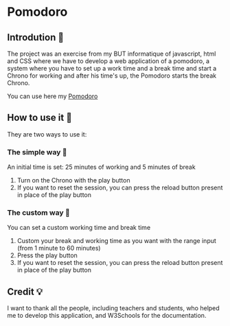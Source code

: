 # Pomodoro

## Introdution :star2:

The project was an exercise from my BUT informatique of javascript, html and CSS where we have to develop a web application of a pomodoro, a system where you have to set up a work time and a break time and start a Chrono for working and after his time's up, the Pomodoro starts the break Chrono.

You can use here my [Pomodoro](https://mattheo50.github.io/Pomodoro/)

## How to use it :hear_no_evil:

They are two ways to use it: 

### The simple way :bell:

An initial time is set: 25 minutes of working and 5 minutes of break
1. Turn on the Chrono with the play button
2. If you want to reset the session, you can press the reload button present in place of the play button

### The custom way :crystal_ball:

You can set a custom working time and break time
1. Custom your break and working time as you want with the range input (from 1 minute to 60 minutes)
2. Press the play button
3. If you want to reset the session, you can press the reload button present in place of the play button

## Credit :bulb:

I want to thank all the people, including teachers and students, who helped me to develop this application, and W3Schools for the documentation.




